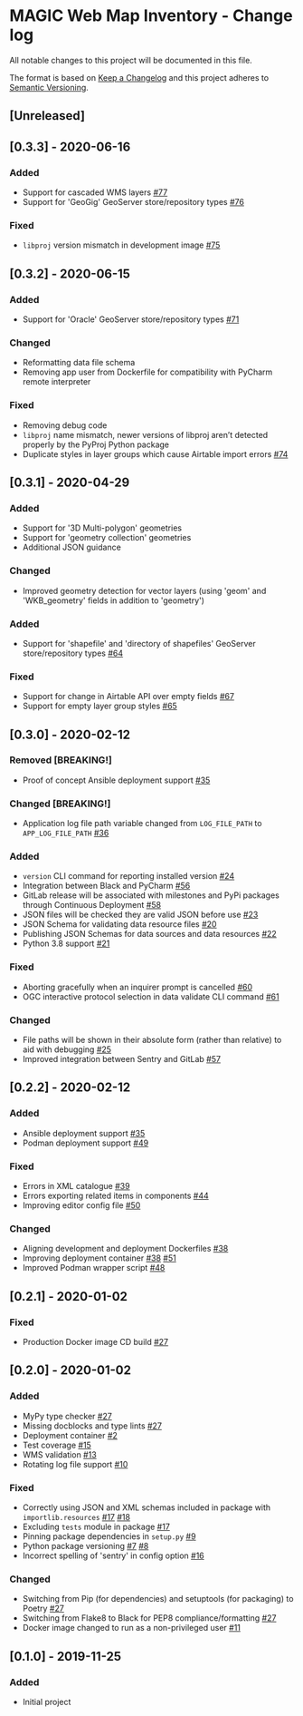 # MAGIC Web Map Inventory - Change log

All notable changes to this project will be documented in this file.

The format is based on [Keep a Changelog](http://keepachangelog.com/en/1.0.0/)
and this project adheres to [Semantic Versioning](http://semver.org/spec/v2.0.0.html).

## [Unreleased]

## [0.3.3] - 2020-06-16

### Added

* Support for cascaded WMS layers [#77](https://gitlab.data.bas.ac.uk/MAGIC/web-map-inventory/issues/77)
* Support for 'GeoGig' GeoServer store/repository types [#76](https://gitlab.data.bas.ac.uk/MAGIC/web-map-inventory/issues/76)

### Fixed

* `libproj` version mismatch in development image [#75](https://gitlab.data.bas.ac.uk/MAGIC/web-map-inventory/issues/75)

## [0.3.2] - 2020-06-15

### Added

* Support for 'Oracle' GeoServer store/repository types [#71](https://gitlab.data.bas.ac.uk/MAGIC/web-map-inventory/issues/71)

### Changed

* Reformatting data file schema
* Removing app user from Dockerfile for compatibility with PyCharm remote interpreter

### Fixed

* Removing debug code
* `libproj` name mismatch, newer versions of libproj aren’t detected properly by the PyProj Python package
* Duplicate styles in layer groups which cause Airtable import errors [#74](https://gitlab.data.bas.ac.uk/MAGIC/web-map-inventory/issues/74)

## [0.3.1] - 2020-04-29

### Added

* Support for '3D Multi-polygon' geometries
* Support for 'geometry collection' geometries
* Additional JSON guidance

### Changed

* Improved geometry detection for vector layers (using 'geom' and 'WKB_geometry' fields in addition to 'geometry')

### Added

* Support for 'shapefile' and 'directory of shapefiles' GeoServer store/repository types [#64](https://gitlab.data.bas.ac.uk/MAGIC/web-map-inventory/issues/64)

### Fixed

* Support for change in Airtable API over empty fields [#67](https://gitlab.data.bas.ac.uk/MAGIC/web-map-inventory/issues/67)
* Support for empty layer group styles [#65](https://gitlab.data.bas.ac.uk/MAGIC/web-map-inventory/issues/65)

## [0.3.0] - 2020-02-12

### Removed [BREAKING!]

* Proof of concept Ansible deployment support [#35](https://gitlab.data.bas.ac.uk/MAGIC/web-map-inventory/issues/35)

### Changed [BREAKING!]

* Application log file path variable changed from `LOG_FILE_PATH` to `APP_LOG_FILE_PATH` [#36](https://gitlab.data.bas.ac.uk/MAGIC/web-map-inventory/issues/36)

### Added

* `version` CLI command for reporting installed version [#24](https://gitlab.data.bas.ac.uk/MAGIC/web-map-inventory/issues/35)
* Integration between Black and PyCharm [#56](https://gitlab.data.bas.ac.uk/MAGIC/web-map-inventory/issues/56)
* GitLab release will be associated with milestones and PyPi packages through Continuous Deployment [#58](https://gitlab.data.bas.ac.uk/MAGIC/web-map-inventory/issues/58)
* JSON files will be checked they are valid JSON before use [#23](https://gitlab.data.bas.ac.uk/MAGIC/web-map-inventory/issues/23)
* JSON Schema for validating data resource files [#20](https://gitlab.data.bas.ac.uk/MAGIC/web-map-inventory/issues/20)
* Publishing JSON Schemas for data sources and data resources [#22](https://gitlab.data.bas.ac.uk/MAGIC/web-map-inventory/issues/22)
* Python 3.8 support [#21](https://gitlab.data.bas.ac.uk/MAGIC/web-map-inventory/issues/21)

### Fixed

* Aborting gracefully when an inquirer prompt is cancelled [#60](https://gitlab.data.bas.ac.uk/MAGIC/web-map-inventory/issues/60)
* OGC interactive protocol selection in data validate CLI command [#61](https://gitlab.data.bas.ac.uk/MAGIC/web-map-inventory/issues/61)

### Changed

* File paths will be shown in their absolute form (rather than relative) to aid with debugging [#25](https://gitlab.data.bas.ac.uk/MAGIC/web-map-inventory/issues/25)
* Improved integration between Sentry and GitLab [#57](https://gitlab.data.bas.ac.uk/MAGIC/web-map-inventory/issues/57)

## [0.2.2] - 2020-02-12

### Added

* Ansible deployment support [#35](https://gitlab.data.bas.ac.uk/MAGIC/web-map-inventory/issues/35)
* Podman deployment support [#49](https://gitlab.data.bas.ac.uk/MAGIC/web-map-inventory/issues/49)

### Fixed

* Errors in XML catalogue [#39](https://gitlab.data.bas.ac.uk/MAGIC/web-map-inventory/issues/39)
* Errors exporting related items in components [#44](https://gitlab.data.bas.ac.uk/MAGIC/web-map-inventory/issues/44)
* Improving editor config file [#50](https://gitlab.data.bas.ac.uk/MAGIC/web-map-inventory/issues/50)

### Changed

* Aligning development and deployment Dockerfiles [#38](https://gitlab.data.bas.ac.uk/MAGIC/web-map-inventory/issues/38)
* Improving deployment container [#38](https://gitlab.data.bas.ac.uk/MAGIC/web-map-inventory/issues/38) [#51](https://gitlab.data.bas.ac.uk/MAGIC/web-map-inventory/issues/51)
* Improved Podman wrapper script [#48](https://gitlab.data.bas.ac.uk/MAGIC/web-map-inventory/issues/48)

## [0.2.1] - 2020-01-02

### Fixed

* Production Docker image CD build [#27](https://gitlab.data.bas.ac.uk/MAGIC/web-map-inventory/issues/27)

## [0.2.0] - 2020-01-02

### Added

* MyPy type checker [#27](https://gitlab.data.bas.ac.uk/MAGIC/web-map-inventory/issues/27)
* Missing docblocks and type lints [#27](https://gitlab.data.bas.ac.uk/MAGIC/web-map-inventory/issues/27)
* Deployment container [#2](https://gitlab.data.bas.ac.uk/MAGIC/web-map-inventory/issues/2)
* Test coverage [#15](https://gitlab.data.bas.ac.uk/MAGIC/web-map-inventory/issues/15)
* WMS validation [#13](https://gitlab.data.bas.ac.uk/MAGIC/web-map-inventory/issues/13)
* Rotating log file support [#10](https://gitlab.data.bas.ac.uk/MAGIC/web-map-inventory/issues/10)

### Fixed

* Correctly using JSON and XML schemas included in package with `importlib.resources`
  [#17](https://gitlab.data.bas.ac.uk/MAGIC/web-map-inventory/issues/17)
  [#18](https://gitlab.data.bas.ac.uk/MAGIC/web-map-inventory/issues/18)
* Excluding `tests` module in package [#17](https://gitlab.data.bas.ac.uk/MAGIC/web-map-inventory/issues/17)
* Pinning package dependencies in `setup.py` [#9](https://gitlab.data.bas.ac.uk/MAGIC/web-map-inventory/issues/9)
* Python package versioning
  [#7](https://gitlab.data.bas.ac.uk/MAGIC/web-map-inventory/issues/7)
  [#8](https://gitlab.data.bas.ac.uk/MAGIC/web-map-inventory/issues/8)
* Incorrect spelling of 'sentry' in config option [#16](https://gitlab.data.bas.ac.uk/MAGIC/web-map-inventory/issues/16)

### Changed

* Switching from Pip (for dependencies) and setuptools (for packaging) to Poetry [#27](https://gitlab.data.bas.ac.uk/MAGIC/web-map-inventory/issues/27)
* Switching from Flake8 to Black for PEP8 compliance/formatting [#27](https://gitlab.data.bas.ac.uk/MAGIC/web-map-inventory/issues/27)
* Docker image changed to run as a non-privileged user [#11](https://gitlab.data.bas.ac.uk/MAGIC/web-map-inventory/issues/11)

## [0.1.0] - 2019-11-25

### Added

* Initial project
